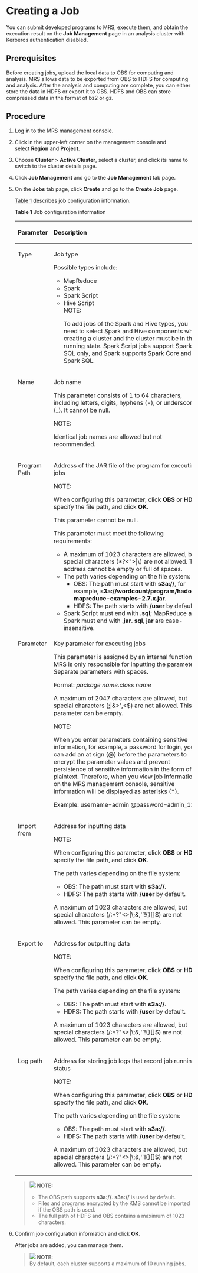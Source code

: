 # Creating a Job<a name="EN-US_TOPIC_0125375669"></a>

You can submit developed programs to MRS, execute them, and obtain the execution result on the  **Job Management**  page in an analysis cluster with Kerberos authentication disabled.

## Prerequisites<a name="sb2eb76a9f2e34218a5cebb25821aee87"></a>

Before creating jobs, upload the local data to OBS for computing and analysis. MRS allows data to be exported from OBS to HDFS for computing and analysis. After the analysis and computing are complete, you can either store the data in HDFS or export it to OBS. HDFS and OBS can store compressed data in the format of bz2 or gz.

## Procedure<a name="s9fd52b50176c4cdb8be9442ebf5ffad3"></a>

1.  Log in to the MRS management console.
2.  Click in the upper-left corner on the management console and select **Region** and **Project**.
3.  Choose  **Cluster**  \>  **Active Cluster**, select a cluster, and click its name to switch to the cluster details page.
4.  Click  **Job Management** and go to the **Job Management**  tab page.
5.  On the  **Jobs** tab page, click **Create** and go to the **Create Job**  page.

    [Table 1](#t41b1b4e7de204ba0a0573de7c9b1a22f)  describes job configuration information.  

    **Table  1**  Job configuration information

    <a name="t41b1b4e7de204ba0a0573de7c9b1a22f"></a>
    <table><thead align="left"><tr id="reee2bf14c87b49d59a1e28f686c63781"><th class="cellrowborder" valign="top" width="20%" id="mcps1.2.3.1.1"><p id="a4334da7627fe4a65b213372a62785d64"><a name="a4334da7627fe4a65b213372a62785d64"></a><a name="a4334da7627fe4a65b213372a62785d64"></a>Parameter</p>
    </th>
    <th class="cellrowborder" valign="top" width="80%" id="mcps1.2.3.1.2"><p id="ac065ca5cdff34b00915899a878d83c98"><a name="ac065ca5cdff34b00915899a878d83c98"></a><a name="ac065ca5cdff34b00915899a878d83c98"></a>Description</p>
    </th>
    </tr>
    </thead>
    <tbody><tr id="rfac5bced682f4cbabeb6e5ad247c54c8"><td class="cellrowborder" valign="top" width="20%" headers="mcps1.2.3.1.1 "><p id="ab4bb5c9dc62a426e82f17a9106595c03"><a name="ab4bb5c9dc62a426e82f17a9106595c03"></a><a name="ab4bb5c9dc62a426e82f17a9106595c03"></a>Type</p>
    </td>
    <td class="cellrowborder" valign="top" width="80%" headers="mcps1.2.3.1.2 "><p id="a5e589553134f41239f9d6cea303b1766"><a name="a5e589553134f41239f9d6cea303b1766"></a><a name="a5e589553134f41239f9d6cea303b1766"></a>Job type</p>
    <p id="p8745144184211"><a name="p8745144184211"></a><a name="p8745144184211"></a>Possible types include:</p>
    <a name="ud5ecb924fe8f4f4c90cf4ad44a7c76a6"></a><a name="ud5ecb924fe8f4f4c90cf4ad44a7c76a6"></a><ul id="ud5ecb924fe8f4f4c90cf4ad44a7c76a6"><li>MapReduce</li><li>Spark</li><li>Spark Script</li><li>Hive Script<div class="note" id="n53c0bc27177d43d3870170c1bf70b44d"><a name="n53c0bc27177d43d3870170c1bf70b44d"></a><a name="n53c0bc27177d43d3870170c1bf70b44d"></a><span class="notetitle"> NOTE: </span><div class="notebody"><p id="ab2e889f445e245faad96ec346a558952"><a name="ab2e889f445e245faad96ec346a558952"></a><a name="ab2e889f445e245faad96ec346a558952"></a>To add jobs of the Spark and Hive types, you need to select Spark and Hive components when creating a cluster and the cluster must be in the running state. Spark Script jobs support Spark SQL only, and Spark supports Spark Core and Spark SQL.</p>
    </div></div>
    </li></ul>
    </td>
    </tr>
    <tr id="refbfee24384349d587e01ffe8f4a9bf0"><td class="cellrowborder" valign="top" width="20%" headers="mcps1.2.3.1.1 "><p id="ac5e94e37a47b40638becc58c9bbc0038"><a name="ac5e94e37a47b40638becc58c9bbc0038"></a><a name="ac5e94e37a47b40638becc58c9bbc0038"></a>Name</p>
    </td>
    <td class="cellrowborder" valign="top" width="80%" headers="mcps1.2.3.1.2 "><p id="p56747809184242"><a name="p56747809184242"></a><a name="p56747809184242"></a>Job name</p>
    <p id="a60857bdc2df642b8b8a784bf9fbcc6ad"><a name="a60857bdc2df642b8b8a784bf9fbcc6ad"></a><a name="a60857bdc2df642b8b8a784bf9fbcc6ad"></a>This parameter consists of 1 to 64 characters, including letters, digits, hyphens (-), or underscores (_). It cannot be null.</p>
    <div class="note" id="ncada14c7cdf54a1ea777bb04115c03d5"><a name="ncada14c7cdf54a1ea777bb04115c03d5"></a><a name="ncada14c7cdf54a1ea777bb04115c03d5"></a><span class="notetitle"> NOTE: </span><div class="notebody"><p id="a266763530cee44efa275e3eb5d3b41ce"><a name="a266763530cee44efa275e3eb5d3b41ce"></a><a name="a266763530cee44efa275e3eb5d3b41ce"></a>Identical job names are allowed but not recommended.</p>
    </div></div>
    </td>
    </tr>
    <tr id="r12b89f8121a84bfcaf9939f13235b567"><td class="cellrowborder" valign="top" width="20%" headers="mcps1.2.3.1.1 "><p id="a6e1044718f454048a297560cd911b05b"><a name="a6e1044718f454048a297560cd911b05b"></a><a name="a6e1044718f454048a297560cd911b05b"></a>Program Path</p>
    </td>
    <td class="cellrowborder" valign="top" width="80%" headers="mcps1.2.3.1.2 "><p id="zh-cn_topic_0012808240_p655627719565"><a name="zh-cn_topic_0012808240_p655627719565"></a><a name="zh-cn_topic_0012808240_p655627719565"></a>Address of the JAR file of the program for executing jobs</p>
    <div class="note" id="note15626919144040"><a name="note15626919144040"></a><a name="note15626919144040"></a><span class="notetitle"> NOTE: </span><div class="notebody"><p id="p54260708144042"><a name="p54260708144042"></a><a name="p54260708144042"></a>When configuring this parameter, click <span class="uicontrol" id="uicontrol36255677184339"><a name="uicontrol36255677184339"></a><a name="uicontrol36255677184339"></a><b>OBS</b></span>&nbsp;or&nbsp;<span class="uicontrol" id="uicontrol62915606184343"><a name="uicontrol62915606184343"></a><a name="uicontrol62915606184343"></a><b>HDFS</b></span>, specify the file path, and click&nbsp;<span class="uicontrol" id="uicontrol2353869218444"><a name="uicontrol2353869218444"></a><a name="uicontrol2353869218444"></a><b>OK</b></span>.</p>
    </div></div>
    <p id="p43404015161033"><a name="p43404015161033"></a><a name="p43404015161033"></a>This parameter cannot be null.</p>
    <p id="p52747342161040"><a name="p52747342161040"></a><a name="p52747342161040"></a>This parameter must meet the following requirements:</p>
    <a name="u42400e6ea82e41eeb54149ec6aaed27a"></a><a name="u42400e6ea82e41eeb54149ec6aaed27a"></a><ul id="u42400e6ea82e41eeb54149ec6aaed27a"><li>A maximum of 1023 characters are allowed, but special characters (*?&lt;"&gt;|\) are not allowed. The address cannot be empty or full of spaces.</li><li>The path varies depending on the file system:<a name="zh-cn_topic_0012808240_ul56833471484"></a><a name="zh-cn_topic_0012808240_ul56833471484"></a><ul id="zh-cn_topic_0012808240_ul56833471484"><li>OBS: The path must start with <span class="parmvalue" id="parmvalue48783559103035"><a name="parmvalue48783559103035"></a><a name="parmvalue48783559103035"></a><b>s3a://</b></span>, for example,&nbsp;<span class="parmvalue" id="parmvalue9052323184456"><a name="parmvalue9052323184456"></a><a name="parmvalue9052323184456"></a><b>s3a://wordcount/program/hadoop-mapreduce-examples-2.7.x.jar</b></span>.</li><li>HDFS: The path start<span id="ph10557540101248"><a name="ph10557540101248"></a><a name="ph10557540101248"></a>s</span>&nbsp;with&nbsp;<span class="parmvalue" id="parmvalue61413448184512"><a name="parmvalue61413448184512"></a><a name="parmvalue61413448184512"></a><b>/user</b></span> by default.</li></ul>
    </li><li>Spark Script must end with <span class="parmvalue" id="parmvalue20489296184735"><a name="parmvalue20489296184735"></a><a name="parmvalue20489296184735"></a><b>.sql</b></span>; MapReduce and Spark must end with&nbsp;<span class="parmvalue" id="parmvalue45886169184745"><a name="parmvalue45886169184745"></a><a name="parmvalue45886169184745"></a><b>.jar</b></span>.&nbsp;<span class="parmvalue" id="parmvalue5728906518481"><a name="parmvalue5728906518481"></a><a name="parmvalue5728906518481"></a><b>sql</b></span>,&nbsp;<span class="parmvalue" id="parmvalue5098841918485"><a name="parmvalue5098841918485"></a><a name="parmvalue5098841918485"></a><b>jar</b></span> are case-insensitive.</li></ul>
    </td>
    </tr>
    <tr id="rfb022e27827d4b2ea6cc512692b43321"><td class="cellrowborder" valign="top" width="20%" headers="mcps1.2.3.1.1 "><p id="a369cd2540a9c4b3a9f065196f68c597a"><a name="a369cd2540a9c4b3a9f065196f68c597a"></a><a name="a369cd2540a9c4b3a9f065196f68c597a"></a>Parameter</p>
    </td>
    <td class="cellrowborder" valign="top" width="80%" headers="mcps1.2.3.1.2 "><p id="p42315513113559"><a name="p42315513113559"></a><a name="p42315513113559"></a>Key parameter for executing jobs</p>
    <p id="afdce421fc89e42fa97c6fd6f84d7041a"><a name="afdce421fc89e42fa97c6fd6f84d7041a"></a><a name="afdce421fc89e42fa97c6fd6f84d7041a"></a>This parameter is assigned by an internal function. MRS is only responsible for inputting the parameter. Separate parameters with spaces.</p>
    <p id="p6925711151153"><a name="p6925711151153"></a><a name="p6925711151153"></a>Format: <em id="i5620649718302"><a name="i5620649718302"></a><a name="i5620649718302"></a>package name</em>.<em id="i3192458818307"><a name="i3192458818307"></a><a name="i3192458818307"></a>class name</em></p>
    <p id="a3d7fad576c944080ac7c6e7f5249d76c"><a name="a3d7fad576c944080ac7c6e7f5249d76c"></a><a name="a3d7fad576c944080ac7c6e7f5249d76c"></a>A maximum of 2047 characters are allowed, but special characters (;|&amp;&gt;',&lt;$) are not allowed. This parameter can be empty.</p>
    <div class="note" id="note62371709174814"><a name="note62371709174814"></a><a name="note62371709174814"></a><span class="notetitle"> NOTE: </span><div class="notebody"><p id="p1818632720364"><a name="p1818632720364"></a><a name="p1818632720364"></a>When you enter parameters containing sensitive information, for example, a password for login, you can add an at sign (@) before the parameters to encrypt the parameter values and prevent persistence of sensitive information in the form of plaintext. Therefore, when you view job information on the MRS management console, sensitive information will be displayed as asterisks (*).</p>
    <p id="p31871527123616"><a name="p31871527123616"></a><a name="p31871527123616"></a>Example: username=admin @password=admin_123</p>
    </div></div>
    </td>
    </tr>
    <tr id="rc43b8e4a509345cab4f6deaabd22193d"><td class="cellrowborder" valign="top" width="20%" headers="mcps1.2.3.1.1 "><p id="af024bfe1076d43a5aa47af87ef30a995"><a name="af024bfe1076d43a5aa47af87ef30a995"></a><a name="af024bfe1076d43a5aa47af87ef30a995"></a>Import from</p>
    </td>
    <td class="cellrowborder" valign="top" width="80%" headers="mcps1.2.3.1.2 "><p id="a38dd85fb389b45ca82b8fc61cf15cf4d"><a name="a38dd85fb389b45ca82b8fc61cf15cf4d"></a><a name="a38dd85fb389b45ca82b8fc61cf15cf4d"></a>Address for inputting data</p>
    <div class="note" id="note20812668184528"><a name="note20812668184528"></a><a name="note20812668184528"></a><span class="notetitle"> NOTE: </span><div class="notebody"><p id="p53096288184528"><a name="p53096288184528"></a><a name="p53096288184528"></a>When configuring this parameter, click <span class="uicontrol" id="uicontrol8104552184528"><a name="uicontrol8104552184528"></a><a name="uicontrol8104552184528"></a><b>OBS</b></span>&nbsp;or&nbsp;<span class="uicontrol" id="uicontrol5832108184528"><a name="uicontrol5832108184528"></a><a name="uicontrol5832108184528"></a><b>HDFS</b></span>, specify the file path, and click&nbsp;<span class="uicontrol" id="uicontrol52488972184528"><a name="uicontrol52488972184528"></a><a name="uicontrol52488972184528"></a><b>OK</b></span>.</p>
    </div></div>
    <div class="p" id="af31ec6a2c4f84d50866030025cb33237"><a name="af31ec6a2c4f84d50866030025cb33237"></a><a name="af31ec6a2c4f84d50866030025cb33237"></a>The path varies depending on the file system:<a name="u59527a44d328453b935e0f630d3344b6"></a><a name="u59527a44d328453b935e0f630d3344b6"></a><ul id="u59527a44d328453b935e0f630d3344b6"><li>OBS: The path must start with <span class="parmvalue" id="parmvalue2852075103051"><a name="parmvalue2852075103051"></a><a name="parmvalue2852075103051"></a><b>s3a://</b></span>.</li><li>HDFS: The path start<span id="ph1110160101322"><a name="ph1110160101322"></a><a name="ph1110160101322"></a>s</span>&nbsp;with&nbsp;<span class="parmvalue" id="parmvalue33130420184842"><a name="parmvalue33130420184842"></a><a name="parmvalue33130420184842"></a><b>/user</b></span> by default.</li></ul>
    </div>
    <p id="ac2c6aa3521694d95b67435709ca3cadb"><a name="ac2c6aa3521694d95b67435709ca3cadb"></a><a name="ac2c6aa3521694d95b67435709ca3cadb"></a>A maximum of 1023 characters are allowed, but special characters (/:*?"&lt;&gt;|\;&amp;,'`!{}[]$) are not allowed. This parameter can be empty.</p>
    </td>
    </tr>
    <tr id="ra2413bc54794419e8cfbd71aee1c3e1a"><td class="cellrowborder" valign="top" width="20%" headers="mcps1.2.3.1.1 "><p id="a9317910079a244cd90d8d01d3372a3e6"><a name="a9317910079a244cd90d8d01d3372a3e6"></a><a name="a9317910079a244cd90d8d01d3372a3e6"></a>Export to</p>
    </td>
    <td class="cellrowborder" valign="top" width="80%" headers="mcps1.2.3.1.2 "><p id="af5c36a51bdbe4051be008b1daef194b1"><a name="af5c36a51bdbe4051be008b1daef194b1"></a><a name="af5c36a51bdbe4051be008b1daef194b1"></a>Address for outputting data</p>
    <div class="note" id="note24071774185059"><a name="note24071774185059"></a><a name="note24071774185059"></a><span class="notetitle"> NOTE: </span><div class="notebody"><p id="p15319375185059"><a name="p15319375185059"></a><a name="p15319375185059"></a>When configuring this parameter, click <span class="uicontrol" id="uicontrol3656652185059"><a name="uicontrol3656652185059"></a><a name="uicontrol3656652185059"></a><b>OBS</b></span>&nbsp;or&nbsp;<span class="uicontrol" id="uicontrol32909868185059"><a name="uicontrol32909868185059"></a><a name="uicontrol32909868185059"></a><b>HDFS</b></span>, specify the file path, and click&nbsp;<span class="uicontrol" id="uicontrol27753362185059"><a name="uicontrol27753362185059"></a><a name="uicontrol27753362185059"></a><b>OK</b></span>.</p>
    </div></div>
    <div class="p" id="p5554430185132"><a name="p5554430185132"></a><a name="p5554430185132"></a>The path varies depending on the file system:<a name="ul49989877185132"></a><a name="ul49989877185132"></a><ul id="ul49989877185132"><li>OBS: The path must start with <span class="parmvalue" id="parmvalue3956493010312"><a name="parmvalue3956493010312"></a><a name="parmvalue3956493010312"></a><b>s3a://</b></span>.</li><li>HDFS: The path start<span id="ph22704655101342"><a name="ph22704655101342"></a><a name="ph22704655101342"></a>s</span>&nbsp;with&nbsp;<span class="parmvalue" id="parmvalue22565872185132"><a name="parmvalue22565872185132"></a><a name="parmvalue22565872185132"></a><b>/user</b></span> by default.</li></ul>
    </div>
    <p id="p1766256185132"><a name="p1766256185132"></a><a name="p1766256185132"></a>A maximum of 1023 characters are allowed, but special characters (/:*?"&lt;&gt;|\;&amp;,'`!{}[]$) are not allowed. This parameter can be empty.</p>
    </td>
    </tr>
    <tr id="r18bee9be1b28462889e2f7cd897665f6"><td class="cellrowborder" valign="top" width="20%" headers="mcps1.2.3.1.1 "><p id="a188eada0a50c471fb1ff0a6c48313130"><a name="a188eada0a50c471fb1ff0a6c48313130"></a><a name="a188eada0a50c471fb1ff0a6c48313130"></a>Log path</p>
    </td>
    <td class="cellrowborder" valign="top" width="80%" headers="mcps1.2.3.1.2 "><p id="a75fcb83ea61f45329f91dca890696234"><a name="a75fcb83ea61f45329f91dca890696234"></a><a name="a75fcb83ea61f45329f91dca890696234"></a>Address for storing job logs that record job running status</p>
    <div class="note" id="note3323391118513"><a name="note3323391118513"></a><a name="note3323391118513"></a><span class="notetitle"> NOTE: </span><div class="notebody"><p id="p3066974818513"><a name="p3066974818513"></a><a name="p3066974818513"></a>When configuring this parameter, click <span class="uicontrol" id="uicontrol759227918513"><a name="uicontrol759227918513"></a><a name="uicontrol759227918513"></a><b>OBS</b></span>&nbsp;or&nbsp;<span class="uicontrol" id="uicontrol122164918513"><a name="uicontrol122164918513"></a><a name="uicontrol122164918513"></a><b>HDFS</b></span>, specify the file path, and click&nbsp;<span class="uicontrol" id="uicontrol1099484318513"><a name="uicontrol1099484318513"></a><a name="uicontrol1099484318513"></a><b>OK</b></span>.</p>
    </div></div>
    <p id="a4498f0b3c3fd41859e03587692fcd539"><a name="a4498f0b3c3fd41859e03587692fcd539"></a><a name="a4498f0b3c3fd41859e03587692fcd539"></a>The path varies depending on the file system:</p>
    <a name="ul37232875185145"></a><a name="ul37232875185145"></a><ul id="ul37232875185145"><li>OBS: The path must start with <span class="parmvalue" id="parmvalue1788258310319"><a name="parmvalue1788258310319"></a><a name="parmvalue1788258310319"></a><b>s3a://</b></span>.</li><li>HDFS: The path start<span id="ph59977425101351"><a name="ph59977425101351"></a><a name="ph59977425101351"></a>s</span>&nbsp;with&nbsp;<span class="parmvalue" id="parmvalue8630490185145"><a name="parmvalue8630490185145"></a><a name="parmvalue8630490185145"></a><b>/user</b></span> by default.</li></ul>
    <p id="p27981107185145"><a name="p27981107185145"></a><a name="p27981107185145"></a>A maximum of 1023 characters are allowed, but special characters (/:*?"&lt;&gt;|\;&amp;,'`!{}[]$) are not allowed. This parameter can be empty.</p>
    </td>
    </tr>
    </tbody>
    </table>

    >![](/images/icon-note.gif) **NOTE:**   
    >-   The OBS path supports  **s3a://**. **s3a://**  is used by default.  
    >-   Files and programs encrypted by the KMS cannot be imported if the OBS path is used.  
    >-   The full path of HDFS and OBS contains a maximum of 1023 characters.  

6.  Confirm job configuration information and click  **OK**.

    After jobs are added, you can manage them.

    >![](/images/icon-note.gif) **NOTE:**   
    >By default, each cluster supports a maximum of 10 running jobs.  


